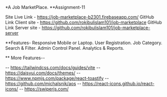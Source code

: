 *A Job MarketPlace. **Assignment-11

Site Live Link - https://job-marketplace-b2301.firebaseapp.com/
GitHub Link Client site - https://github.com/rokibulislam101/job-marketplace
GitHub Link Server site - https://github.com/rokibulislam101/job-marketplace-server

**Features- Responsive Mobile or Laptop. User Registration. Job Category. Search & Filter. Admin Control Panel. Analytics & Reports.

** More Features--

-- https://tailwindcss.com/docs/guides/vite -- https://daisyui.com/docs/themes/ -- https://www.npmjs.com/package/react-toastify -- https://github.com/michalsnik/aos -- https://react-icons.github.io/react-icons/ -- https://swiperjs.com/
